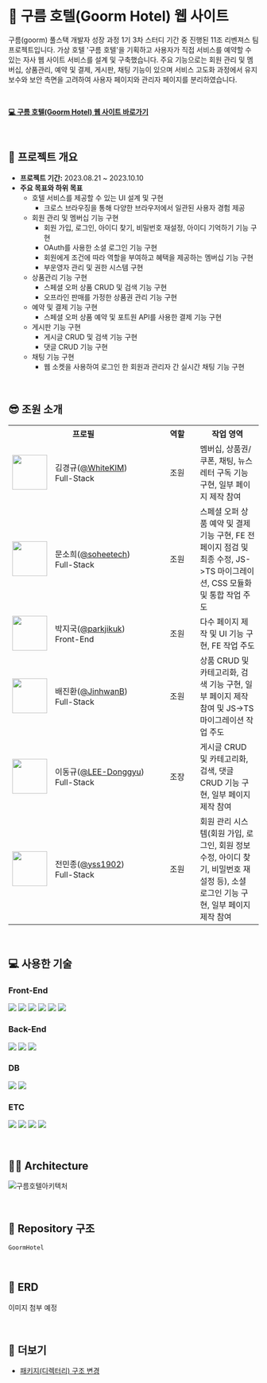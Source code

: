 # 🏰 구름 호텔(Goorm Hotel) 웹 사이트

구름(goorm) 풀스택 개발자 성장 과정 1기 3차 스터디 기간 중 진행된 11조 리벤져스 팀 프로젝트입니다. 가상 호텔 '구름 호텔'을 기획하고 사용자가 직접 서비스를 예약할 수 있는 자사 웹 사이트 서비스를 설계 및 구축했습니다. 주요 기능으로는 회원 관리 및 멤버십, 상품관리, 예약 및 결제, 게시판, 채팅 기능이 있으며 서비스 고도화 과정에서 유지보수와 보안 측면을 고려하여 사용자 페이지와 관리자 페이지를 분리하였습니다.

<br>

[**💻 구름 호텔(Goorm Hotel) 웹 사이트 바로가기**](https://web-goormhotel-front-2rrqq2blmrcd5gx.sel5.cloudtype.app/)

<br>

## 📌 프로젝트 개요

- **프로젝트 기간:** 2023.08.21 ~ 2023.10.10
- **주요 목표와 하위 목표**
  - 호텔 서비스를 제공할 수 있는 UI 설계 및 구현
    - 크로스 브라우징을 통해 다양한 브라우저에서 일관된 사용자 경험 제공
  - 회원 관리 및 멤버십 기능 구현
    - 회원 가입, 로그인, 아이디 찾기, 비밀번호 재설정, 아이디 기억하기 기능 구현
    - OAuth를 사용한 소셜 로그인 기능 구현
    - 회원에게 조건에 따라 역할을 부여하고 혜택을 제공하는 멤버십 기능 구현
    - 부운영자 관리 및 권한 시스템 구현
  - 상품관리 기능 구현
    - 스페셜 오퍼 상품 CRUD 및 검색 기능 구현
    - 오프라인 판매를 가정한 상품권 관리 기능 구현
  - 예약 및 결제 기능 구현
    - 스페셜 오퍼 상품 예약 및 포트원 API를 사용한 결제 기능 구현
  - 게시판 기능 구현
    - 게시글 CRUD 및 검색 기능 구현
    - 댓글 CRUD 기능 구현
  - 채팅 기능 구현
    - 웹 소켓을 사용하여 로그인 한 회원과 관리자 간 실시간 채팅 기능 구현

<br>

## 😎 조원 소개

<table>
  <tr>
    <th colspan="2" align="center">프로필</th>
    <th align="center">역할</th>
    <th align="center">작업 영역</th>
  </tr>
    <tr>
    <td align="center"><img src="https://avatars.githubusercontent.com/u/12975617?v=4" width="70"></td>
    <td>김경규(<a href="https://github.com/WhiteKIM" target="_blank">@WhiteKIM</a>)<br>Full-Stack</td>
    <td align="center">조원</td>
    <td>멤버십, 상품권/쿠폰, 채팅, 뉴스레터 구독 기능 구현, 일부 페이지 제작 참여</td>
  </tr>
  <tr>
    <td align="center"><img src="https://avatars.githubusercontent.com/u/121299334?v=4" width="70"></td>
    <td width="200">문소희(<a href="https://github.com/soheetech" target="_blank">@soheetech</a>)<br>Full-Stack</td>
    <td width="60" align="center">조원</td>
    <td>스페셜 오퍼 상품 예약 및 결제 기능 구현, FE 전 페이지 점검 및 최종 수정, JS->TS 마이그레이션, CSS 모듈화 및 통합 작업 주도</td>
  </tr>
  <tr>
    <td align="center"><img src="https://avatars.githubusercontent.com/u/58635833?v=4" width="70"></td>
    <td>박지국(<a href="https://github.com/parkjikuk" target="_blank">@parkjikuk</a>)<br>Front-End</td>
    <td align="center">조원</td>
    <td>다수 페이지 제작 및 UI 기능 구현, FE 작업 주도</td>
  </tr>
  <tr>
    <td align="center"><img src="https://avatars.githubusercontent.com/u/123534245?v=4" width="70"></td>
    <td>배진환(<a href="https://github.com/JinhwanB" target="_blank">@JinhwanB</a>)<br>Full-Stack</td>
    <td align="center">조원</td>
    <td>상품 CRUD 및 카테고리화, 검색 기능 구현, 일부 페이지 제작 참여 및 JS->TS 마이그레이션 작업 주도</td>
  </tr>
  <tr>
    <td align="center"><img src="https://avatars.githubusercontent.com/u/62269067?v=4" width="70"></td>
    <td>이동규(<a href="https://github.com/LEE-Donggyu" target="_blank">@LEE-Donggyu</a>)<br>Full-Stack</td>
    <td align="center">조장</td>
    <td>게시글 CRUD 및 카테고리화, 검색, 댓글 CRUD 기능 구현, 일부 페이지 제작 참여</td>
  </tr>
  <tr>
    <td align="center"><img src="https://avatars.githubusercontent.com/u/50459192?v=4" width="70"></td>
    <td>전민종(<a href="https://github.com/yss1902" target="_blank">@yss1902</a>)<br>Full-Stack</td>
    <td align="center">조원</td>
    <td>회원 관리 시스템(회원 가입, 로그인, 회원 정보 수정, 아이디 찾기, 비밀번호 재설정 등), 소셜 로그인 기능 구현, 일부 페이지 제작 참여</td>
  </tr>
</table>

<br>

## 💻 사용한 기술

### Front-End

<img src="https://img.shields.io/badge/react-61DAFB?style=for-the-badge&logo=react&logoColor=black"> <img src="https://img.shields.io/badge/redux-764ABC?style=for-the-badge&logo=redux&logoColor=white"> <img src="https://img.shields.io/badge/typescript-3178C6?style=for-the-badge&logo=typescript&logoColor=white"> <img src="https://img.shields.io/badge/javascript-F7DF1E?style=for-the-badge&logo=javascript&logoColor=black"> <img src="https://img.shields.io/badge/html5-E34F26?style=for-the-badge&logo=html5&logoColor=white"> <img src="https://img.shields.io/badge/css-1572B6?style=for-the-badge&logo=css3&logoColor=white">

### Back-End

<img src="https://img.shields.io/badge/java-007396?style=for-the-badge&logo=java&logoColor=white"> <img src="https://img.shields.io/badge/spring-6DB33F?style=for-the-badge&logo=spring&logoColor=white"> <img src="https://img.shields.io/badge/springboot-6DB33F?style=for-the-badge&logo=springboot&logoColor=white">

### DB

<img src="https://img.shields.io/badge/mariadb-003545?style=for-the-badge&logo=mariadb&logoColor=white"> <img src="https://img.shields.io/badge/h2-0000bb?style=for-the-badge&logo=h2&logoColor=white">

### ETC

<img src="https://img.shields.io/badge/discord-5865F2?style=for-the-badge&logo=discord&logoColor=white"> <img src="https://img.shields.io/badge/github-181717?style=for-the-badge&logo=github&logoColor=white"> <img src="https://img.shields.io/badge/gitbook-3884FF?style=for-the-badge&logo=gitbook&logoColor=white"> <img src="https://img.shields.io/badge/googlesheets-34A853?style=for-the-badge&logo=googlesheets&logoColor=white">

<br>

## ✍🏻 Architecture

![구름호텔아키텍처](https://github.com/goorm-fullstack/GoormHotel/assets/121299334/36c470cf-02f3-4830-8a40-13f3cb609b61)

<br>

## 📁 Repository 구조

```
GoormHotel
```

<br>

## 💾 ERD

이미지 첨부 예정

<br>

## 📌 더보기

- [패키지(디렉터리) 구조 변경](https://github.com/goorm-fullstack/GoormHotel/issues/26)
